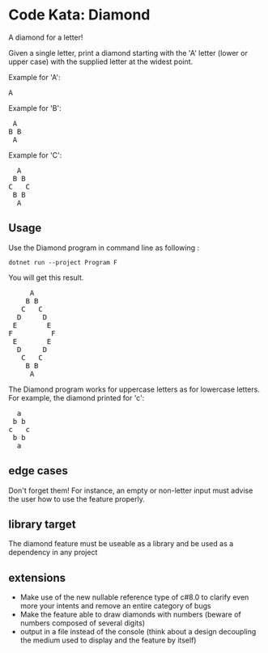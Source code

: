 # Code Kata: Diamond

A diamond for a letter!

Given a single letter, print a diamond starting with the 'A' letter (lower or upper case) with the supplied letter at the widest point.

Example for 'A':
<pre>
A
</pre>
Example for 'B':
<pre>
 A
B B
 A
</pre>
Example for 'C':
<pre>
  A
 B B
C   C
 B B
  A
</pre>

## Usage

Use the Diamond program in command line as following :

```
dotnet run --project Program F
```

You will get this result.
<pre>
     A
    B B
   C   C
  D     D
 E       E
F         F
 E       E
  D     D
   C   C
    B B
     A
</pre>
The Diamond program works for uppercase letters as for lowercase letters. For example, the diamond printed for 'c':
<pre>
  a
 b b
c   c
 b b
  a
</pre>

## edge cases

Don't forget them! For instance, an empty or non-letter input must advise the user how to use the feature properly.

## library target

The diamond feature must be useable as a library and be used as a dependency in any project

## extensions

- Make use of the new nullable reference type of c#8.0 to clarify even more your intents and remove an entire category of bugs
- Make the feature able to draw diamonds with numbers (beware of numbers composed of several digits)
- output in a file instead of the console (think about a design decoupling the medium used to display and the feature by itself)
